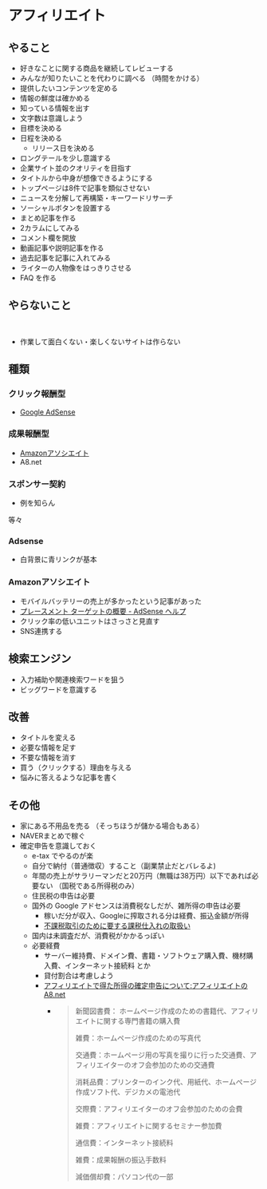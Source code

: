 # アフィリエイト

## やること

- 好きなことに関する商品を継続してレビューする
- みんなが知りたいことを代わりに調べる （時間をかける）
- 提供したいコンテンツを定める
- 情報の鮮度は確かめる
- 知っている情報を出す
- 文字数は意識しよう
- 目標を決める
- 日程を決める
  - リリース日を決める
- ロングテールを少し意識する
- 企業サイト並のクオリティを目指す
- タイトルから中身が想像できるようにする
- トップページは8件で記事を類似させない
- ニュースを分解して再構築・キーワードリサーチ
- ソーシャルボタンを設置する
- まとめ記事を作る
- 2カラムにしてみる
- コメント欄を開放
- 動画記事や説明記事を作る
- 過去記事を記事に入れてみる
- ライターの人物像をはっきりさせる
- FAQ を作る
  
## やらないこと
  
- 作業して面白くない・楽しくないサイトは作らない
  
## 種類

### クリック報酬型

- [Google AdSense](https://www.google.co.jp/adsense/start/)

### 成果報酬型

- [Amazonアソシエイト](https://affiliate.amazon.co.jp/)
- A8.net

### スポンサー契約

- 例を知らん

等々

### Adsense

- 白背景に青リンクが基本

### Amazonアソシエイト

- モバイルバッテリーの売上が多かったという記事があった
- [プレースメント ターゲットの概要 - AdSense ヘルプ](https://support.google.com/adsense/answer/32856?hl=ja)
- クリック率の低いユニットはさっさと見直す
- SNS連携する

## 検索エンジン

- 入力補助や関連検索ワードを狙う
- ビッグワードを意識する

## 改善

- タイトルを変える
- 必要な情報を足す
- 不要な情報を消す
- 買う（クリックする）理由を与える
- 悩みに答えるような記事を書く

## その他

- 家にある不用品を売る （そっちほうが儲かる場合もある）
- NAVERまとめで稼ぐ
- 確定申告を意識しておく
  - e-tax でやるのが楽
  - 自分で納付（普通徴収）すること（副業禁止だとバレるよ)
  - 年間の売上がサラリーマンだと20万円（無職は38万円）以下であれば必要ない （国税である所得税のみ）
  - 住民税の申告は必要
  - 国外の Google アドセンスは消費税なしだが、雑所得の申告は必要
    - 稼いだ分が収入、Googleに搾取される分は経費、振込金額が所得
    - [不課税取引のために要する課税仕入れの取扱い](https://www.nta.go.jp/shiraberu/zeiho-kaishaku/tsutatsu/kihon/shohi/11/02.htm)
  - 国内は未調査だが、消費税がかかるっぽい
  - 必要経費
    - サーバー維持費、ドメイン費、書籍・ソフトウェア購入費、機材購入費、インターネット接続料 とか
    - 貸付割合は考慮しよう
    - [アフィリエイトで得た所得の確定申告について:アフィリエイトのA8.net](http://support.a8.net/as/kakutei/#07)
      - > 新聞図書費：
        > ホームページ作成のための書籍代、アフィリエイトに関する専門書籍の購入費
        >
        > 雑費：ホームページ作成のための写真代
        >
        > 交通費：ホームページ用の写真を撮りに行った交通費、アフィリエイターのオフ会参加のための交通費
        >
        > 消耗品費：プリンターのインク代、用紙代、ホームぺージ作成ソフト代、デジカメの電池代
        >
        > 交際費：アフィリエイターのオフ会参加のための会費
        >
        > 雑費：アフィリエイトに関するセミナー参加費
        >
        > 通信費：インターネット接続料
        >
        > 雑費：成果報酬の振込手数料
        >
        > 減価償却費：パソコン代の一部
